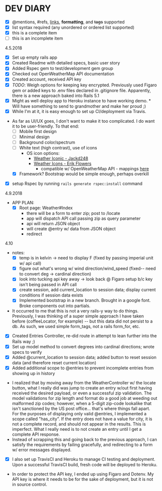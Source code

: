 # DEV DIARY
- [x] @mentions, #refs, [links](), **formatting**, and <del>tags</del> supported
- [x] list syntax required (any unordered or ordered list supported)
- [x] this is a complete item
- [ ] this is an incomplete item

4.5.2018
- [x] Set up empty rails app
- [x] Created Readme with detailed specs, basic user story
- [x] Added Rspec gem to test/development gem group
- [x] Checked out OpenWeatherMap API documentation
- [x] Created account, received API key
- [x] *TODO*: Weigh options for keeping key encrypted. Previously used Figaro gem or added keys to .env files declared in .gitignore file. Apparently, there is a new approach baked into Rails 5.1
- [x] Might as well deploy app to Heroku instance to have working demo. * Will have something to send to grandmother and make her proud ;)
- [x] While I'm at it, it is easy enough to set up CI/deployment via Travis.
- As far as UI/UX goes, I don't want to make it too complicated. I do want it to be user-friendly. To that end:
  - [ ] Mobile first design
  - [ ] Minimal design
  - [ ] Background color/spectrum
  - [ ] White text (high contrast), use of icons
    - OS icon options:
      - [Weather Iconic - Jackd248](https://github.com/jackd248/weather-iconic)
      - [Weather Icons - Erik Flowers](http://erikflowers.github.io/weather-icons/)
        - compatible w/ OpenWeatherMap API - mappings [here](http://erikflowers.github.io/weather-icons/api-list.html)
  - [x] Framework? Bootstrap would be simple enough, perhaps overkill
- [x] setup Rspec by running  `rails generate rspec:install` command

4.9.2018
- APP PLAN:
  - [x] Root page: Weather#Index
    - there will be a form to enter zip; post to /locate
    - app will dispatch API call passing zip as query parameter
    - api will return JSON object
    - will create @entry w/ data from JSON object
    - redirect

4.10
- notes:
  - [x] temp is in kelvin -> need to display F (fixed by passing imperial unit w/ api call)
  - [x]  figure out what's wrong w/ wind direction/wind_speed (fixed-- need to convert deg -> cardinal direction)
  - [x]  look into tucking api key away -> look back @ Figaro setup b/c  key isn't being passed in API call
  - [x] create session, add current_location to session data; display current conditions if session data exists
  - [x]  Implemented bootstrap in a new branch. Brought in a google font. Broke components out into partials.
- It occurred to me that this is not a very rails-y way to do things. Previously, I was thinking of a super simple approach I have taken before (coffeeLocator, for example) -- but this data did not persist to a db. As such, we used simple form_tags, not a rails form_for, etc.
- [x] Created Entries Controller, re-did route in attempt to lean further into the Rails way ;)
- [x] Set up model method to convert degrees into cardinal directions; wrote specs to verify
- [x] Added @current_location to session data; added button to reset session data (and therefore reset current location)
- [x]  Added additional scope to @entries to prevent incomplete entries from showing up in history
- I realized that by moving away from the WeatherController w/ the locate button, what I really did was jump to create an entry w/out first having received the desired payload, or even a successful zip validation. The model validations for zip length and format do a good job at weeding out malformed zip codes; however, when a 5-digit zip-code lookalike that isn't sanctioned by the US post office... that's where things fall apart. For the purposes of displaying only valid @entries, I implemented a scope called "has_city". If the entry does not have a value for city, it is not a complete record, and should not appear in the results. This is imperfect. What I really need is to not create an entry until I get a complete API response.
- Instead of scrapping this and going back to the previous approach, I can satisfy the requirements by failing gracefully, and redirecting to a form w/ error messages displayed.
- [x] I also set up TravisCI and Heroku to manage CI testing and deployment. Upon a successful TravisCI build, fresh code will be deployed to Heroku.
- In order to protect the API key, I ended up using Figaro and Dotenv. My API key is where it needs to be for the sake of deployment, but it is not in source control.

